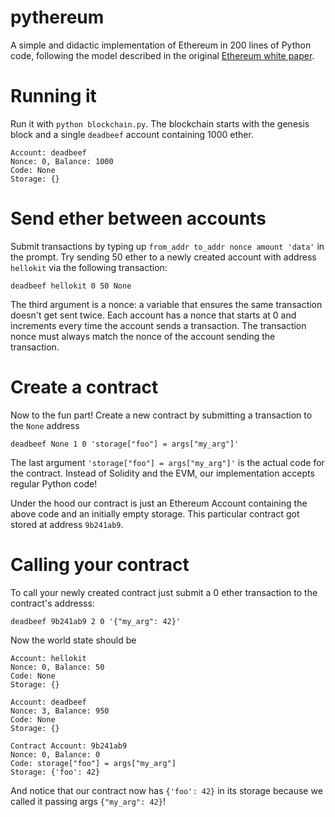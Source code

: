 # pythereum
A simple and didactic implementation of Ethereum in 200 lines of Python code, following the
model described in the original [Ethereum white paper](https://ethereum.org/en/whitepaper/).

# Running it
Run it with `python blockchain.py`. The blockchain starts with the genesis block and a single `deadbeef` account containing 1000 ether.

```
Account: deadbeef
Nonce: 0, Balance: 1000
Code: None
Storage: {}
```

# Send ether between accounts
Submit transactions by typing up `from_addr to_addr nonce amount 'data'` in the prompt. 
Try sending 50 ether to a newly created account with address `hellokit` via the following transaction:
```
deadbeef hellokit 0 50 None
```

The third argument is a nonce: a variable that ensures the same transaction doesn't get sent twice.
Each account has a nonce that starts at 0 and increments every time the account sends a transaction.
The transaction nonce must always match the nonce of the account sending the transaction.

# Create a contract
Now to the fun part! Create a new contract by submitting a transaction to the `None` address

```
deadbeef None 1 0 'storage["foo"] = args["my_arg"]'
```
The last argument `'storage["foo"] = args["my_arg"]'` is the actual code for the contract. Instead of Solidity and the EVM, our implementation accepts regular Python code!

Under the hood our contract is just an Ethereum Account containing the above code and an initially empty storage. This particular contract got stored at address `9b241ab9`.

# Calling your contract
To call your newly created contract just submit a 0 ether transaction to the contract's addresss:
```
deadbeef 9b241ab9 2 0 '{"my_arg": 42}'
```

Now the world state should be
```
Account: hellokit
Nonce: 0, Balance: 50
Code: None
Storage: {}

Account: deadbeef
Nonce: 3, Balance: 950
Code: None
Storage: {}

Contract Account: 9b241ab9
Nonce: 0, Balance: 0
Code: storage["foo"] = args["my_arg"]
Storage: {'foo': 42}
```

And notice that our contract now has `{'foo': 42}` in its storage because we called it passing args `{"my_arg": 42}`!
